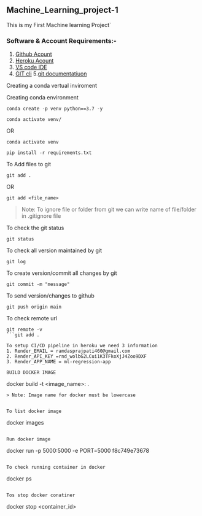 ## Machine_Learning_project-1
This is my First Machine learning Project`

### Software & Account Requirements:- 

1. [Github Acount](https://github.com/)
2. [Heroku Acount](https://www.heroku.com/)
3. [VS code IDE](https://code.visualstudio.com/)
4. [GIT cli](https://git-scm.com/downloads)
5.[git documentatiuon](https://git-scm.com/doc)

Creating a conda vertual inviroment

Creating conda environment
```
conda create -p venv python==3.7 -y
```
```
conda activate venv/
```
OR 
```
conda activate venv
```

```
pip install -r requirements.txt
```

To Add files to git
```
git add .
```

OR
```
git add <file_name>
```

> Note: To ignore file or folder from git we can write name of file/folder in .gitignore file

To check the git status 
```
git status
```
To check all version maintained by git
```
git log
```

To create version/commit all changes by git
```
git commit -m "message"
```

To send version/changes to github
```
git push origin main
```

To check remote url 
```
git remote -v
```git add .

To setup CI/CD pipeline in heroku we need 3 information
1. Render_EMAIL = ramdasprajpati460@gmail.com
2. Render_API_KEY =rnd_wolbG2LCui1K3TFkoXjJ4Zoo9DXF
3. Render_APP_NAME = ml-regression-app 

BUILD DOCKER IMAGE
```
docker build -t <image_name>:<tagname> .
```
> Note: Image name for docker must be lowercase


To list docker image
```
docker images
```

Run docker image
```
docker run -p 5000:5000 -e PORT=5000 f8c749e73678
```

To check running container in docker
```
docker ps
```

Tos stop docker conatiner
```
docker stop <container_id>
```